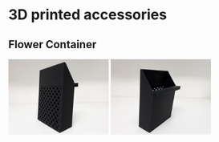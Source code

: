 # 3D printed accessories

## Flower Container

<img src="container_1.jpg" width="200">
<img src="container_2.jpg" width="200">
